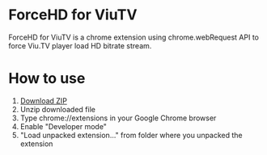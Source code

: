# ForceHD for ViuTV
ForceHD for ViuTV is a chrome extension using chrome.webRequest API to force Viu.TV player load HD bitrate stream.

# How to use
1. [Download ZIP](https://github.com/alvinhkh/forcehd-for-viutv/archive/master.zip)
2. Unzip downloaded file
3. Type chrome://extensions in your Google Chrome browser
4. Enable "Developer mode"
5. "Load unpacked extension..." from folder where you unpacked the extension